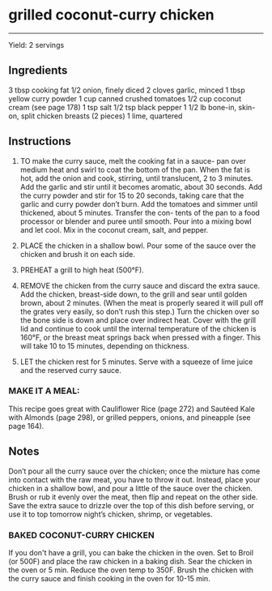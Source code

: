 # grilled coconut-curry chicken
---
Yield: 2 servings

## Ingredients
3 tbsp cooking fat
1/2 onion, finely diced
2 cloves garlic, minced
1 tbsp yellow curry powder
1 cup canned crushed tomatoes
1/2 cup coconut cream (see page 178)
1 tsp salt
1/2 tsp black pepper
1 1/2 lb bone-in, skin-on, split
chicken breasts (2 pieces)
1 lime, quartered

## Instructions
1. TO make the curry sauce, melt the cooking fat in a sauce-
pan over medium heat and swirl to coat the bottom of the
pan. When the fat is hot, add the onion and cook, stirring,
until translucent, 2 to 3 minutes. Add the garlic and stir
until it becomes aromatic, about 30 seconds. Add the curry
powder and stir for 15 to 20 seconds, taking care that the
garlic and curry powder don’t burn. Add the tomatoes and
simmer until thickened, about 5 minutes. Transfer the con-
tents of the pan to a food processor or blender and puree
until smooth. Pour into a mixing bowl and let cool. Mix in
the coconut cream, salt, and pepper.


2. PLACE the chicken in a shallow bowl. Pour some of the
sauce over the chicken and brush it on each side.
3. PREHEAT a grill to high heat (500°F).
4. REMOVE the chicken from the curry sauce and discard the
extra sauce. Add the chicken, breast-side down, to the grill
and sear until golden brown, about 2 minutes. (When the
meat is properly seared it will pull off the grates very easily,
so don’t rush this step.) Turn the chicken over so the bone
side is down and place over indirect heat. Cover with the
grill lid and continue to cook until the internal temperature
of the chicken is 160°F, or the breast meat springs back
when pressed with a finger. This will take 10 to 15 minutes,
depending on thickness.
5. LET the chicken rest for 5 minutes. Serve with a squeeze of
lime juice and the reserved curry sauce.



### MAKE IT A MEAL:
This recipe goes great with
Cauliflower Rice (page 272) and Sautéed Kale with
Almonds (page 298), or grilled peppers, onions, and
pineapple (see page 164).

## Notes

Don’t pour all the curry sauce over the
chicken; once the mixture has come into
contact with the raw meat, you have to
throw it out. Instead, place your chicken
in a shallow bowl, and pour a little of
the sauce over the chicken. Brush or rub
it evenly over the meat, then flip and
repeat on the other side. Save the extra
sauce to drizzle over the top of this dish
before serving, or use it to top tomorrow
night’s chicken, shrimp, or vegetables.

### BAKED COCONUT-CURRY CHICKEN
If you don't have a grill, you can bake the chicken in the oven. Set to Broil (or 500F)  and place the raw chicken in a baking dish. Sear the chicken in the oven or 5 min. Reduce the oven temp to 350F. Brush the chicken with the curry sauce and finish cooking in the oven for 10-15 min.